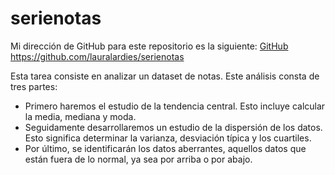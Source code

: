 # serienotas

Mi dirección de GitHub para este repositorio es la siguiente: [GitHub](https://github.com/lauralardies/serienotas)
https://github.com/lauralardies/serienotas

Esta tarea consiste en analizar un dataset de notas. Este análisis consta de tres partes:
- Primero haremos el estudio de la tendencia central. Esto incluye calcular la media, mediana y moda.
- Seguidamente desarrollaremos un estudio de la dispersión de los datos. Esto significa determinar la varianza, desviación típica y los cuartiles. 
- Por último, se identificarán los datos aberrantes, aquellos datos que están fuera de lo normal, ya sea por arriba o por abajo. 
